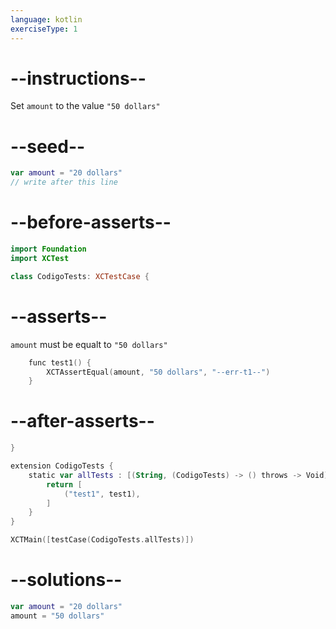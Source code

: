```yaml
---
language: kotlin
exerciseType: 1
---
```


# --instructions--

Set `amount` to the value `"50 dollars"`

# --seed--

```kotlin
var amount = "20 dollars"
// write after this line
```

# --before-asserts--

```kotlin
import Foundation
import XCTest

class CodigoTests: XCTestCase {
```

# --asserts--

`amount` must be equalt to `"50 dollars"`

```kotlin
    func test1() {
        XCTAssertEqual(amount, "50 dollars", "--err-t1--")
    }
```

# --after-asserts--

```kotlin
}

extension CodigoTests {
    static var allTests : [(String, (CodigoTests) -> () throws -> Void)] {
        return [
            ("test1", test1),
        ]
    }
}

XCTMain([testCase(CodigoTests.allTests)])
```

# --solutions--

```kotlin
var amount = "20 dollars"
amount = "50 dollars"
```
